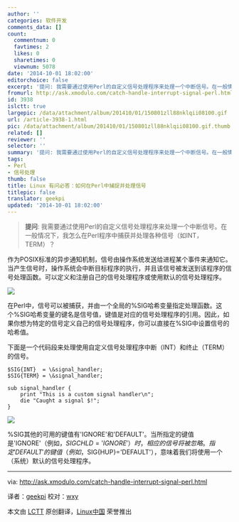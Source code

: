 ```yaml
---
author: ''
categories: 软件开发
comments_data: []
count:
  commentnum: 0
  favtimes: 2
  likes: 0
  sharetimes: 0
  viewnum: 5078
date: '2014-10-01 18:02:00'
editorchoice: false
excerpt: '提问: 我需要通过使用Perl的自定义信号处理程序来处理一个中断信号。在一般情况下，我怎么在Perl程序中捕获并处理各种信号（如INT，TERM）？  作为POSIX标准的异步通知机制，信号由操作系统发送给进程某个事件来通知它。当产生信号时，操作系统会中断目标程序的执行，并且该信号被发送到该程序的信号处理函数。可以定义和注册自己的信号处理程序或使用默认的信号处理程序。  在Perl中，信号可以被捕获，并由一个全局的%SIG哈希变量指定处理函数。这个%SIG哈希变量的键名是信号值，键值是对应的信号处理程序的引用。因此，如果你想为特定的'
fromurl: http://ask.xmodulo.com/catch-handle-interrupt-signal-perl.html
id: 3938
islctt: true
largepic: /data/attachment/album/201410/01/150801zll88nklqii08100.gif
url: /article-3938-1.html
pic: /data/attachment/album/201410/01/150801zll88nklqii08100.gif.thumb.jpg
related: []
reviewer: ''
selector: ''
summary: '提问: 我需要通过使用Perl的自定义信号处理程序来处理一个中断信号。在一般情况下，我怎么在Perl程序中捕获并处理各种信号（如INT，TERM）？  作为POSIX标准的异步通知机制，信号由操作系统发送给进程某个事件来通知它。当产生信号时，操作系统会中断目标程序的执行，并且该信号被发送到该程序的信号处理函数。可以定义和注册自己的信号处理程序或使用默认的信号处理程序。  在Perl中，信号可以被捕获，并由一个全局的%SIG哈希变量指定处理函数。这个%SIG哈希变量的键名是信号值，键值是对应的信号处理程序的引用。因此，如果你想为特定的'
tags:
- Perl
- 信号处理
thumb: false
title: Linux 有问必答：如何在Perl中捕捉并处理信号
titlepic: false
translator: geekpi
updated: '2014-10-01 18:02:00'
---
```



> 
> **提问**: 我需要通过使用Perl的自定义信号处理程序来处理一个中断信号。在一般情况下，我怎么在Perl程序中捕获并处理各种信号（如INT，TERM）？
> 
> 
> 


作为POSIX标准的异步通知机制，信号由操作系统发送给进程某个事件来通知它。当产生信号时，操作系统会中断目标程序的执行，并且该信号被发送到该程序的信号处理函数。可以定义和注册自己的信号处理程序或使用默认的信号处理程序。


![](/data/attachment/album/201410/01/150801zll88nklqii08100.gif)


在Perl中，信号可以被捕获，并由一个全局的%SIG哈希变量指定处理函数。这个%SIG哈希变量的键名是信号值，键值是对应的信号处理程序的引用。因此，如果你想为特定的信号定义自己的信号处理程序，你可以直接在%SIG中设置信号的哈希值。


下面是一个代码段来处理使用自定义信号处理程序中断（INT）和终止（TERM）的信号。



```
$SIG{INT}  = \&signal_handler;
$SIG{TERM} = \&signal_handler;

sub signal_handler {
    print "This is a custom signal handler\n";
    die "Caught a signal $!";
}

```

![](/data/attachment/album/201410/01/150825b2gahxg71ahwau7a.jpg)


%SIG其他的可用的键值有'IGNORE'和'DEFAULT'。当所指定的键值是'IGNORE'（例如，$SIG{CHLD}='IGNORE'）时，相应的信号将被忽略。指定'DEFAULT'的键值（例如，$SIG{HUP}='DEFAULT'），意味着我们将使用一个（系统）默认的信号处理程序。




---


via: <http://ask.xmodulo.com/catch-handle-interrupt-signal-perl.html>


译者：[geekpi](https://github.com/geekpi) 校对：[wxy](https://github.com/wxy)


本文由 [LCTT](https://github.com/LCTT/TranslateProject) 原创翻译，[Linux中国](http://linux.cn/) 荣誉推出